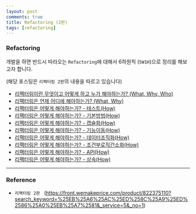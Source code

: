 ```yaml
---
layout: post
comments: true
title: Refactoring (2판)
tags: [refactoring]
---
```


### Refactoring

개발을 하면 반드시 따라오는 `Refactoring`에 대해서 6하원칙 (`5W1H`)으로 정리를 해보고자 합니다.  

(해당 포스팅은 `리팩터링 2판`의 내용을 따르고 있습니다)

- [리팩터링이란 무엇이고 어떻게 하고 누가 해야하는가? (What, Why, Who)](https://taes-k.github.io/1-what-why-refactoring)
- [리팩터링은 언제 어디에 해야하는가? (What, Why)](https://taes-k.github.io/2-where-when-refactoring)
- [리팩터링은 어떻게 해야하는가? - 테스트(How)](https://taes-k.github.io/3-how-refactoring-test)
- [리팩터링은 어떻게 해야하는가? - 기본방법(How)](https://taes-k.github.io/4-how-refactoring-standard)
- [리팩터링은 어떻게 해야하는가? - 캡슐화(How)](https://taes-k.github.io/5-how-refactoring-encapsulate)
- [리팩터링은 어떻게 해야하는가? - 기능이동(How)](https://taes-k.github.io/6-how-refactoring-move-function)
- [리팩터링은 어떻게 해야하는가? - 데이터조직화(How)](https://taes-k.github.io/7-how-refactoring-data-organization)
- [리팩터링은 어떻게 해야하는가? - 조건부로직간소화(How)](https://taes-k.github.io/8-how-refactoring-data-simplify-conditional-logic)
- [리팩터링은 어떻게 해야하는가? - API(How)](https://taes-k.github.io/9-how-refactoring-data-api)
- [리팩터링은 어떻게 해야하는가? - 상속(How)](https://taes-k.github.io/10-how-refactoring-inheritance)


---

### Reference

- `리팩터링 2판 ` 
(https://front.wemakeprice.com/product/822375110?search_keyword=%25EB%25A6%25AC%25ED%258C%25A9%25ED%2586%25A0%25EB%25A7%2581&_service=5&_no=1)